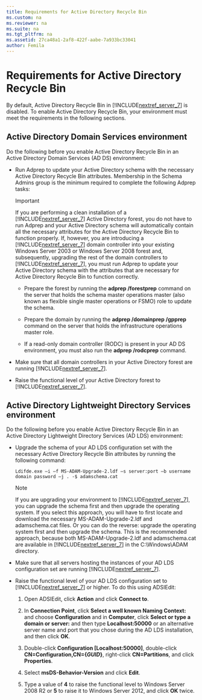 ```yaml
---
title: Requirements for Active Directory Recycle Bin
ms.custom: na
ms.reviewer: na
ms.suite: na
ms.tgt_pltfrm: na
ms.assetid: 27ca48a1-2af8-422f-aabe-7a933bc33041
author: Femila
---
```

# Requirements for Active Directory Recycle Bin
By default, Active Directory Recycle Bin in [!INCLUDE[nextref_server_7](../Token/nextref_server_7_md.md)] is disabled. To enable Active Directory Recycle Bin, your environment must meet the requirements in the following sections.  
  
## Active Directory Domain Services environment  
Do the following before you enable Active Directory Recycle Bin in an Active Directory Domain Services \(AD DS\) environment:  
  
-   Run Adprep to update your Active Directory schema with the necessary Active Directory Recycle Bin attributes. Membership in the Schema Admins group is the minimum required to complete the following Adprep tasks:  
  
    > [!IMPORTANT]  
    > If you are performing a clean installation of a [!INCLUDE[nextref_server_7](../Token/nextref_server_7_md.md)] Active Directory forest, you do not have to run Adprep and your Active Directory schema will automatically contain all the necessary attributes for the Active Directory Recycle Bin to function properly. If, however, you are introducing a [!INCLUDE[nextref_server_7](../Token/nextref_server_7_md.md)] domain controller into your existing Windows Server 2003 or Windows Server 2008 forest and, subsequently, upgrading the rest of the domain controllers to [!INCLUDE[nextref_server_7](../Token/nextref_server_7_md.md)], you must run Adprep to update your Active Directory schema with the attributes that are necessary for Active Directory Recycle Bin to function correctly.  
  
    -   Prepare the forest by running the **adprep \/forestprep** command on the server that holds the schema master operations master \(also known as flexible single master operations or FSMO\) role to update the schema.  
  
    -   Prepare the domain by running the **adprep \/domainprep \/gpprep** command on the server that holds the infrastructure operations master role.  
  
    -   If a read\-only domain controller \(RODC\) is present in your AD DS environment, you must also run the **adprep \/rodcprep** command.  
  
-   Make sure that all domain controllers in your Active Directory forest are running [!INCLUDE[nextref_server_7](../Token/nextref_server_7_md.md)].  
  
-   Raise the functional level of your Active Directory forest to [!INCLUDE[nextref_server_7](../Token/nextref_server_7_md.md)].  
  
## Active Directory Lightweight Directory Services environment  
Do the following before you enable Active Directory Recycle Bin in an Active Directory Lightweight Directory Services \(AD LDS\) environment:  
  
-   Upgrade the schema of your AD LDS configuration set with the necessary Active Directory Recycle Bin attributes by running the following command:  
  
    `Ldifde.exe –i –f MS-ADAM-Upgrade-2.ldf –s server:port –b username domain password –j . -$ adamschema.cat`  
  
    > [!NOTE]  
    > If you are upgrading your environment to [!INCLUDE[nextref_server_7](../Token/nextref_server_7_md.md)], you can upgrade the schema first and then upgrade the operating system. If you select this approach, you will have to first locate and download the necessary MS\-ADAM\-Upgrade\-2.ldf and adamschema.cat files. Or you can do the reverse: upgrade the operating system first and then upgrade the schema. This is the recommended approach, because both MS\-ADAM\-Upgrade\-2.ldf and adamschema.cat are available in [!INCLUDE[nextref_server_7](../Token/nextref_server_7_md.md)] in the C:\\Windows\\ADAM directory.  
  
-   Make sure that all servers hosting the instances of your AD LDS configuration set are running [!INCLUDE[nextref_server_7](../Token/nextref_server_7_md.md)].  
  
-   Raise the functional level of your AD LDS configuration set to [!INCLUDE[nextref_server_7](../Token/nextref_server_7_md.md)] or higher. To do this using ADSIEdit:  
  
    1.  Open ADSIEdit, click **Action** and click **Connect to**.  
  
    2.  In **Connection Point**, click **Select a well known Naming Context:** and choose **Configuration** and in **Computer**, click **Select or type a domain or server:** and then type **Localhost:50000** or an alternative server name and port that you chose during the AD LDS installation, and then click **OK**.  
  
    3.  Double\-click **Configuration \[Localhost:50000\]**, double\-click **CN\=Configuration,CN\={***GUID***}**, right\-click **CN\=Partitions**, and click **Properties**.  
  
    4.  Select **msDS\-Behavior\-Version** and click **Edit**.  
  
    5.  Type a value of **4** to raise the functional level to Windows Server 2008 R2 or **5** to raise it to Windows Server 2012, and click **OK** twice.  
  
